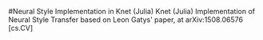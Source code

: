 #Neural Style Implementation in Knet (Julia)
Knet (Julia) Implementation of Neural Style Transfer based on Leon Gatys' paper, at arXiv:1508.06576 [cs.CV] 